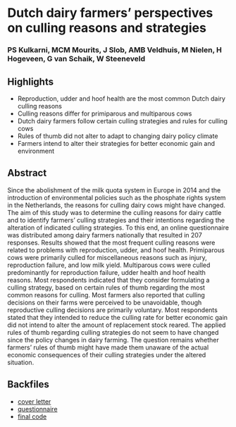 # Dutch dairy farmers’ perspectives on culling reasons and strategies

### PS Kulkarni, MCM Mourits, J Slob, AMB Veldhuis, M Nielen, H Hogeveen, G van Schaik, W Steeneveld

## Highlights
*	Reproduction, udder and hoof health are the most common Dutch dairy culling reasons
*	Culling reasons differ for primiparous and multiparous cows
*	Dutch dairy farmers follow certain culling strategies and rules for culling cows
*	Rules of thumb did not alter to adapt to changing dairy policy climate
*	Farmers intend to alter their strategies for better economic gain and environment

## Abstract
Since the abolishment of the milk quota system in Europe in 2014 and the introduction of environmental policies such as the phosphate rights system in the Netherlands, the reasons for culling dairy cows might have changed. The aim of this study was to determine the culling reasons for dairy cattle and to identify farmers’ culling strategies and their intentions regarding the alteration of indicated culling strategies. To this end, an online questionnaire was distributed among dairy farmers nationally that resulted in 207 responses. Results showed that the most frequent culling reasons were related to problems with reproduction, udder, and hoof health. Primiparous cows were primarily culled for miscellaneous reasons such as injury, reproduction failure, and low milk yield. Multiparous cows were culled predominantly for reproduction failure, udder health and hoof health reasons. Most respondents indicated that they consider formulating a culling strategy, based on certain rules of thumb regarding the most common reasons for culling. Most farmers also reported that culling decisions on their farms were perceived to be unavoidable, though reproductive culling decisions are primarily voluntary. Most respondents stated that they intended to reduce the culling rate for better economic gain did not intend to alter the amount of replacement stock reared. The applied rules of thumb regarding culling strategies do not seem to have changed since the policy changes in dairy farming. The question remains whether farmers’ rules of thumb might have made them unaware of the actual economic consequences of their culling strategies under the altered situation.

## Backfiles  

* [cover letter](cover_letter.md)
* [questionnaire](Questionnaire.md)
* [final code](Rcode/rcode_final.R)
